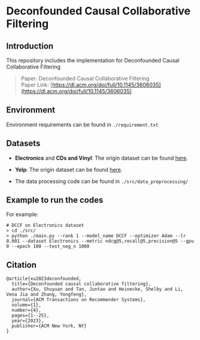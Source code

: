 # Deconfounded Causal Collaborative Filtering

## Introduction
This repository includes the implementation for Deconfounded Causal Collaborative Filtering

> Paper: Deconfounded Causal Collaborative Filtering <br>
> Paper Link: [https://dl.acm.org/doi/full/10.1145/3606035](https://dl.acm.org/doi/full/10.1145/3606035)

## Environment

Environment requirements can be found in `./requirement.txt`

## Datasets
  
- **Electronics** and **CDs and Vinyl**: The origin dataset can be found [here](https://nijianmo.github.io/amazon/index.html.). 

- **Yelp**: The origin dataset can be found [here](https://www.yelp.com/dataset).

- The data processing code can be found in `./src/data_preprocessing/`

## Example to run the codes

For example:

```
# DCCF on Electronics dataset
> cd ./src/
> python ./main.py --rank 1 --model_name DCCF --optimizer Adam --lr 0.001 --dataset Electronics --metric ndcg@5,recall@5,precision@5 --gpu 0 --epoch 100 --test_neg_n 1000
```

## Citation

```
@article{xu2023deconfounded,
  title={Deconfounded causal collaborative filtering},
  author={Xu, Shuyuan and Tan, Juntao and Heinecke, Shelby and Li, Vena Jia and Zhang, Yongfeng},
  journal={ACM Transactions on Recommender Systems},
  volume={1},
  number={4},
  pages={1--25},
  year={2023},
  publisher={ACM New York, NY}
}
```
